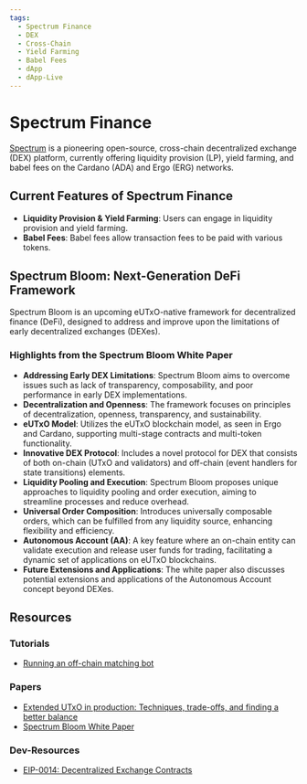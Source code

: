 ```yaml
---
tags:
  - Spectrum Finance
  - DEX
  - Cross-Chain
  - Yield Farming
  - Babel Fees
  - dApp
  - dApp-Live
---
```


# Spectrum Finance

[Spectrum](https://spectrum.fi) is a pioneering open-source, cross-chain decentralized exchange (DEX) platform, currently offering liquidity provision (LP), yield farming, and babel fees on the Cardano (ADA) and Ergo (ERG) networks.

## Current Features of Spectrum Finance

- **Liquidity Provision & Yield Farming**: Users can engage in liquidity provision and yield farming.
- **Babel Fees**: Babel fees allow transaction fees to be paid with various tokens.

## Spectrum Bloom: Next-Generation DeFi Framework

Spectrum Bloom is an upcoming eUTxO-native framework for decentralized finance (DeFi), designed to address and improve upon the limitations of early decentralized exchanges (DEXes). 

### Highlights from the Spectrum Bloom White Paper

- **Addressing Early DEX Limitations**: Spectrum Bloom aims to overcome issues such as lack of transparency, composability, and poor performance in early DEX implementations.
- **Decentralization and Openness**: The framework focuses on principles of decentralization, openness, transparency, and sustainability.
- **eUTxO Model**: Utilizes the eUTxO blockchain model, as seen in Ergo and Cardano, supporting multi-stage contracts and multi-token functionality.
- **Innovative DEX Protocol**: Includes a novel protocol for DEX that consists of both on-chain (UTxO and validators) and off-chain (event handlers for state transitions) elements.
- **Liquidity Pooling and Execution**: Spectrum Bloom proposes unique approaches to liquidity pooling and order execution, aiming to streamline processes and reduce overhead.
- **Universal Order Composition**: Introduces universally composable orders, which can be fulfilled from any liquidity source, enhancing flexibility and efficiency.
- **Autonomous Account (AA)**: A key feature where an on-chain entity can validate execution and release user funds for trading, facilitating a dynamic set of applications on eUTxO blockchains.
- **Future Extensions and Applications**: The white paper also discusses potential extensions and applications of the Autonomous Account concept beyond DEXes.

## Resources

### Tutorials

- [Running an off-chain matching bot](https://github.com/ergolabs/ergo-dex-backend#building--running-the-off-chain-services)

### Papers

- [Extended UTxO in production: Techniques, trade-offs, and finding a better balance](https://spectrum.fi/eutxo_in_production.pdf)
- [Spectrum Bloom White Paper](https://spectrum.fi/spectrum_bloom_wp.pdf)

### Dev-Resources

- [EIP-0014: Decentralized Exchange Contracts](https://github.com/ergoplatform/eips/pull/27)
